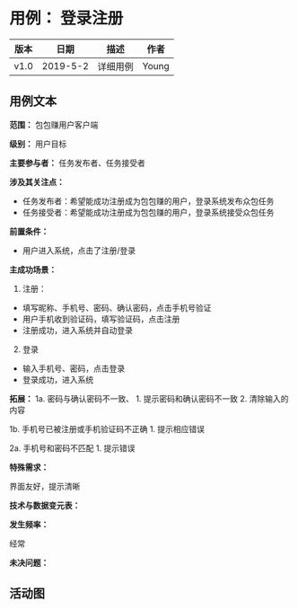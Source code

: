 # 用例： 登录注册
| 版本 |   日期    | 描述 |  作者   |
| :--: | :-------: | :--: | :-----: |
| v1.0 | 2019-5-2 | 详细用例 | Young |
## 用例文本

**范围：** 包包赚用户客户端

**级别：** 用户目标

**主要参与者：** 任务发布者、任务接受者

**涉及其关注点：**

- 任务发布者：希望能成功注册成为包包赚的用户，登录系统发布众包任务
- 任务接受者：希望能成功注册成为包包赚的用户，登录系统接受众包任务

**前置条件：**

- 用户进入系统，点击了注册/登录

**主成功场景：**

1. 注册：
  - 填写昵称、手机号、密码、确认密码，点击手机号验证
  - 用户手机收到验证码，填写验证码，点击注册
  - 注册成功，进入系统并自动登录

2. 登录
  - 输入手机号、密码，点击登录
  - 登录成功，进入系统

**拓展：**
1a. 密码与确认密码不一致、
    1. 提示密码和确认密码不一致
    2. 清除输入的内容

1b. 手机号已被注册或手机验证码不正确
    1. 提示相应错误

2a. 手机号和密码不匹配
    1. 提示错误


**特殊需求：**

界面友好，提示清晰

**技术与数据变元表：**

**发生频率：**

经常

**未决问题：**

## 活动图